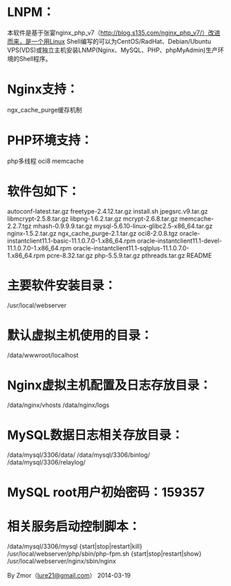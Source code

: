 LNPM：
====
本软件是基于张宴nginx_php_v7（http://blog.s135.com/nginx_php_v7/）改进而来，是一个用Linux Shell编写的可以为CentOS/RadHat、Debian/Ubuntu VPS(VDS)或独立主机安装LNMP(Nginx、MySQL、PHP、phpMyAdmin)生产环境的Shell程序。

Nginx支持：
====
ngx_cache_purge缓存机制

PHP环境支持：
====
php多线程
oci8
memcache

软件包如下：
====
  autoconf-latest.tar.gz
  freetype-2.4.12.tar.gz
  install.sh
  jpegsrc.v9.tar.gz
  libmcrypt-2.5.8.tar.gz
  libpng-1.6.2.tar.gz
  mcrypt-2.6.8.tar.gz
  memcache-2.2.7.tgz
  mhash-0.9.9.9.tar.gz
  mysql-5.6.10-linux-glibc2.5-x86_64.tar.gz
  nginx-1.5.2.tar.gz
  ngx_cache_purge-2.1.tar.gz
  oci8-2.0.8.tgz
  oracle-instantclient11.1-basic-11.1.0.7.0-1.x86_64.rpm
  oracle-instantclient11.1-devel-11.1.0.7.0-1.x86_64.rpm
  oracle-instantclient11.1-sqlplus-11.1.0.7.0-1.x86_64.rpm
  pcre-8.32.tar.gz
  php-5.5.9.tar.gz
  pthreads.tar.gz
  README


主要软件安装目录：
====
  /usr/local/webserver

默认虚拟主机使用的目录：
====
  /data/wwwroot/localhost

Nginx虚拟主机配置及日志存放目录：
====
  /data/nginx/vhosts
  /data/nginx/logs

MySQL数据日志相关存放目录：
====
  /data/mysql/3306/data/
  /data/mysql/3306/binlog/
  /data/mysql/3306/relaylog/

MySQL root用户初始密码：159357
====

相关服务启动控制脚本：
====
  /data/mysql/3306/mysql {start|stop|restart|kill}
  /usr/local/webserver/php/sbin/php-fpm.sh {start|stop|restart|show}
  /usr/local/webserver/nginx/sbin/nginx


  By Zmor（lure21@gmail.com）
  2014-03-19
